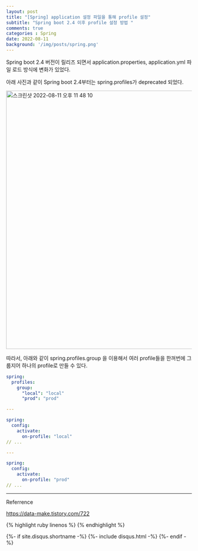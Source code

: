 ```yaml
---
layout: post
title: "[Spring] application 설정 파일을 통해 profile 설정"
subtitle: "Spring boot 2.4 이후 profile 설정 방법 " 
comments: true
categories : Spring
date: 2022-08-11
background: '/img/posts/spring.png'
---
```


Spring boot 2.4 버전이 릴리즈 되면서 application.properties, application.yml 파일 
로드 방식에 변화가 있었다.   

아래 사진과 같이 Spring boot 2.4부터는 spring.profiles가 deprecated 되었다.   

<img width="700" alt="스크린샷 2022-08-11 오후 11 48 10" src="https://user-images.githubusercontent.com/26623547/184162231-6ff1a3ac-a589-4661-ab1f-25bcd49201f9.png">    

따라서, 아래와 같이 spring.profiles.group 을 이용해서 여러 profile들을 
한꺼번에 그룹지어 하나의 profile로 만들 수 있다.   

```yml
spring:
  profiles:
    group:
      "local": "local"
      "prod": "prod"

---   

spring:
  config:
    activate:
      on-profile: "local"
// ...

---

spring:
  config:
    activate:
      on-profile: "prod"
// ...

```

- - -
Referrence 

<https://data-make.tistory.com/722>   

{% highlight ruby linenos %}
{% endhighlight %}


{%- if site.disqus.shortname -%}
    {%- include disqus.html -%}
{%- endif -%}


